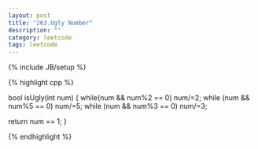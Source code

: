 ```yaml
---
layout: post
title: "263.Ugly Number"
description: ""
category: leetcode
tags: leetcode
---
```

{% include JB/setup %}

{% highlight cpp %}

bool isUgly(int num) {
  while(num && num%2 == 0) num/=2;
  while (num && num%5 == 0) num/=5;
  while (num && num%3 == 0) num/=3;    

  return num == 1;
}

{% endhighlight %}